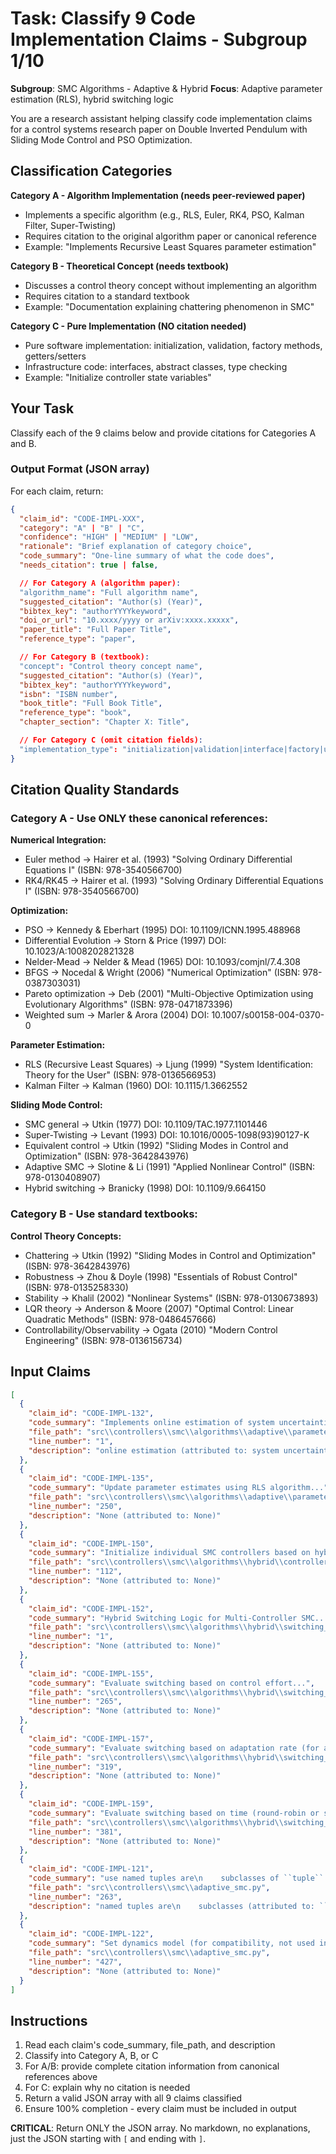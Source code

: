 # Task: Classify 9 Code Implementation Claims - Subgroup 1/10

**Subgroup**: SMC Algorithms - Adaptive & Hybrid
**Focus**: Adaptive parameter estimation (RLS), hybrid switching logic

You are a research assistant helping classify code implementation claims for a control systems research paper on Double Inverted Pendulum with Sliding Mode Control and PSO Optimization.

## Classification Categories

**Category A - Algorithm Implementation (needs peer-reviewed paper)**
- Implements a specific algorithm (e.g., RLS, Euler, RK4, PSO, Kalman Filter, Super-Twisting)
- Requires citation to the original algorithm paper or canonical reference
- Example: "Implements Recursive Least Squares parameter estimation"

**Category B - Theoretical Concept (needs textbook)**
- Discusses a control theory concept without implementing an algorithm
- Requires citation to a standard textbook
- Example: "Documentation explaining chattering phenomenon in SMC"

**Category C - Pure Implementation (NO citation needed)**
- Pure software implementation: initialization, validation, factory methods, getters/setters
- Infrastructure code: interfaces, abstract classes, type checking
- Example: "Initialize controller state variables"

## Your Task

Classify each of the 9 claims below and provide citations for Categories A and B.

### Output Format (JSON array)

For each claim, return:

```json
{
  "claim_id": "CODE-IMPL-XXX",
  "category": "A" | "B" | "C",
  "confidence": "HIGH" | "MEDIUM" | "LOW",
  "rationale": "Brief explanation of category choice",
  "code_summary": "One-line summary of what the code does",
  "needs_citation": true | false,

  // For Category A (algorithm paper):
  "algorithm_name": "Full algorithm name",
  "suggested_citation": "Author(s) (Year)",
  "bibtex_key": "authorYYYYkeyword",
  "doi_or_url": "10.xxxx/yyyy or arXiv:xxxx.xxxxx",
  "paper_title": "Full Paper Title",
  "reference_type": "paper",

  // For Category B (textbook):
  "concept": "Control theory concept name",
  "suggested_citation": "Author(s) (Year)",
  "bibtex_key": "authorYYYYkeyword",
  "isbn": "ISBN number",
  "book_title": "Full Book Title",
  "reference_type": "book",
  "chapter_section": "Chapter X: Title",

  // For Category C (omit citation fields):
  "implementation_type": "initialization|validation|interface|factory|utility"
}
```

## Citation Quality Standards

### Category A - Use ONLY these canonical references:

**Numerical Integration:**
- Euler method → Hairer et al. (1993) "Solving Ordinary Differential Equations I" (ISBN: 978-3540566700)
- RK4/RK45 → Hairer et al. (1993) "Solving Ordinary Differential Equations I" (ISBN: 978-3540566700)

**Optimization:**
- PSO → Kennedy & Eberhart (1995) DOI: 10.1109/ICNN.1995.488968
- Differential Evolution → Storn & Price (1997) DOI: 10.1023/A:1008202821328
- Nelder-Mead → Nelder & Mead (1965) DOI: 10.1093/comjnl/7.4.308
- BFGS → Nocedal & Wright (2006) "Numerical Optimization" (ISBN: 978-0387303031)
- Pareto optimization → Deb (2001) "Multi-Objective Optimization using Evolutionary Algorithms" (ISBN: 978-0471873396)
- Weighted sum → Marler & Arora (2004) DOI: 10.1007/s00158-004-0370-0

**Parameter Estimation:**
- RLS (Recursive Least Squares) → Ljung (1999) "System Identification: Theory for the User" (ISBN: 978-0136566953)
- Kalman Filter → Kalman (1960) DOI: 10.1115/1.3662552

**Sliding Mode Control:**
- SMC general → Utkin (1977) DOI: 10.1109/TAC.1977.1101446
- Super-Twisting → Levant (1993) DOI: 10.1016/0005-1098(93)90127-K
- Equivalent control → Utkin (1992) "Sliding Modes in Control and Optimization" (ISBN: 978-3642843976)
- Adaptive SMC → Slotine & Li (1991) "Applied Nonlinear Control" (ISBN: 978-0130408907)
- Hybrid switching → Branicky (1998) DOI: 10.1109/9.664150

### Category B - Use standard textbooks:

**Control Theory Concepts:**
- Chattering → Utkin (1992) "Sliding Modes in Control and Optimization" (ISBN: 978-3642843976)
- Robustness → Zhou & Doyle (1998) "Essentials of Robust Control" (ISBN: 978-0135258330)
- Stability → Khalil (2002) "Nonlinear Systems" (ISBN: 978-0130673893)
- LQR theory → Anderson & Moore (2007) "Optimal Control: Linear Quadratic Methods" (ISBN: 978-0486457666)
- Controllability/Observability → Ogata (2010) "Modern Control Engineering" (ISBN: 978-0136156734)

## Input Claims

```json
[
  {
    "claim_id": "CODE-IMPL-132",
    "code_summary": "Implements online estimation of system uncertainties and disturbance bounds...",
    "file_path": "src\\controllers\\smc\\algorithms\\adaptive\\parameter_estimation.py",
    "line_number": "1",
    "description": "online estimation (attributed to: system uncertainties and disturbance bounds)"
  },
  {
    "claim_id": "CODE-IMPL-135",
    "code_summary": "Update parameter estimates using RLS algorithm...",
    "file_path": "src\\controllers\\smc\\algorithms\\adaptive\\parameter_estimation.py",
    "line_number": "250",
    "description": "None (attributed to: None)"
  },
  {
    "claim_id": "CODE-IMPL-150",
    "code_summary": "Initialize individual SMC controllers based on hybrid mode...",
    "file_path": "src\\controllers\\smc\\algorithms\\hybrid\\controller.py",
    "line_number": "112",
    "description": "None (attributed to: None)"
  },
  {
    "claim_id": "CODE-IMPL-152",
    "code_summary": "Hybrid Switching Logic for Multi-Controller SMC...",
    "file_path": "src\\controllers\\smc\\algorithms\\hybrid\\switching_logic.py",
    "line_number": "1",
    "description": "None (attributed to: None)"
  },
  {
    "claim_id": "CODE-IMPL-155",
    "code_summary": "Evaluate switching based on control effort...",
    "file_path": "src\\controllers\\smc\\algorithms\\hybrid\\switching_logic.py",
    "line_number": "265",
    "description": "None (attributed to: None)"
  },
  {
    "claim_id": "CODE-IMPL-157",
    "code_summary": "Evaluate switching based on adaptation rate (for adaptive controllers)...",
    "file_path": "src\\controllers\\smc\\algorithms\\hybrid\\switching_logic.py",
    "line_number": "319",
    "description": "None (attributed to: None)"
  },
  {
    "claim_id": "CODE-IMPL-159",
    "code_summary": "Evaluate switching based on time (round-robin or scheduled switching)...",
    "file_path": "src\\controllers\\smc\\algorithms\\hybrid\\switching_logic.py",
    "line_number": "381",
    "description": "None (attributed to: None)"
  },
  {
    "claim_id": "CODE-IMPL-121",
    "code_summary": "use named tuples are\n    subclasses of ``tuple``...",
    "file_path": "src\\controllers\\smc\\adaptive_smc.py",
    "line_number": "263",
    "description": "named tuples are\n    subclasses (attributed to: ``tuple``)"
  },
  {
    "claim_id": "CODE-IMPL-122",
    "code_summary": "Set dynamics model (for compatibility, not used in this implementation)...",
    "file_path": "src\\controllers\\smc\\adaptive_smc.py",
    "line_number": "427",
    "description": "None (attributed to: None)"
  }
]
```

## Instructions

1. Read each claim's code_summary, file_path, and description
2. Classify into Category A, B, or C
3. For A/B: provide complete citation information from canonical references above
4. For C: explain why no citation is needed
5. Return a valid JSON array with all 9 claims classified
6. Ensure 100% completion - every claim must be included in output

**CRITICAL**: Return ONLY the JSON array. No markdown, no explanations, just the JSON starting with `[` and ending with `]`.
